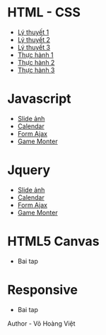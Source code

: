 # HTML - CSS
* [Lý thuyết 1](https://vohoangvietuit.github.io/LyThuyet1/)
* [Lý thuyết 2](https://vohoangvietuit.github.io/LyThuyet2/)
* [Lý thuyết 3](https://vohoangvietuit.github.io/LyThuyet3/)
* [Thực hành 1](https://vohoangvietuit.github.io/ThucHanh1/)
* [Thực hành 2](https://vohoangvietuit.github.io/ThucHanh2/)
* [Thực hành 3](https://vohoangvietuit.github.io/ThucHanh3/)
# Javascript
* [Slide ảnh](https://vohoangvietuit.github.io/Slide-image/)
* [Calendar](https://vohoangvietuit.github.io/Calendar/)
* [Form Ajax](https://vohoangvietuit.github.io/FormAjax)
* [Game Monter](https://vohoangvietuit.github.io/GameMonster)
# Jquery
* [Slide ảnh](https://vohoangvietuit.github.io/Jquery/Slide-image-Jquery/)
* [Calendar](https://vohoangvietuit.github.io/Jquery/Calendar-Jquery/)
* [Form Ajax](https://vohoangvietuit.github.io/FormAjax-Jquery)
* [Game Monter](https://vohoangvietuit.github.io/GameMonster-Jquery)
# HTML5 Canvas
* Bai tap 

# Responsive
* Bai tap 

Author - Võ Hoàng Việt
